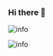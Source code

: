 ### Hi there 👋

![info](https://github-readme-stats.vercel.app/api?username=skenoy&show_icons=true&count_private=true&hide=prs&theme=default_repocard)

![info](https://github-readme-stats-eight-theta.vercel.app/api/top-langs/?username=skenoy&layout=compact)
